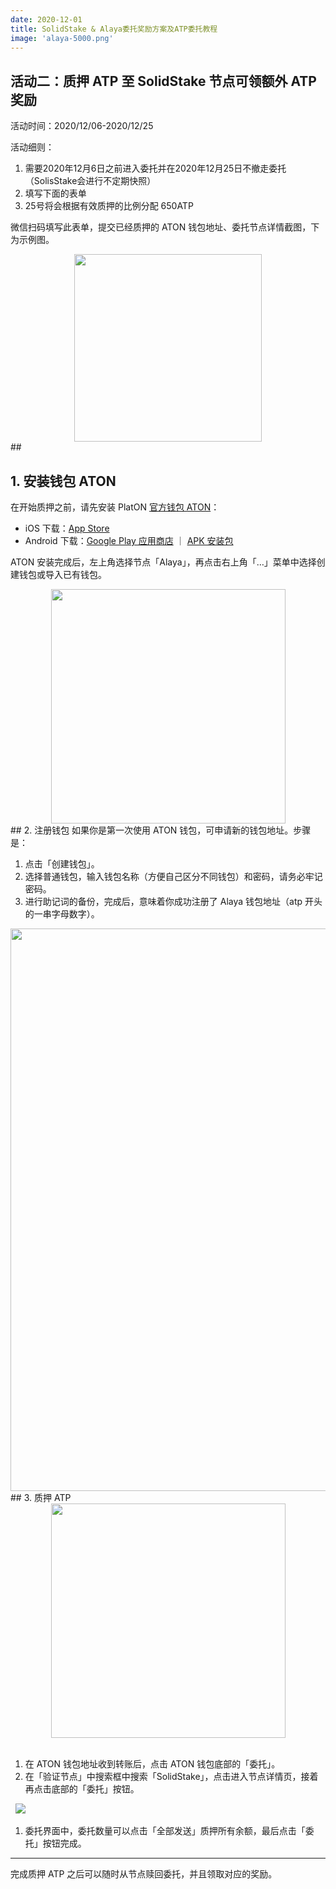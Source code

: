 ```yaml
---
date: 2020-12-01
title: SolidStake & Alaya委托奖励方案及ATP委托教程
image: 'alaya-5000.png'
---
```


## 活动二：质押 ATP 至 SolidStake 节点可领额外 ATP 奖励


活动时间：2020/12/06-2020/12/25


活动细则：

1. 需要2020年12月6日之前进入委托并在2020年12月25日不撤走委托（SolisStake会进行不定期快照）
1. 填写下面的表单
1. 25号将会根据有效质押的比例分配 650ATP



微信扫码填写此表单，提交已经质押的 ATON 钱包地址、委托节点详情截图，下为示例图。
<center> <img src="https://cloud.solidstake.net/api/v3/file/get/26/SolidStake%E5%A7%94%E6%89%98%E5%A4%A7%E5%A5%96%E8%B5%9B%E7%99%BB%E8%AE%B0%E8%A1%A8_512.png?sign=z5soJ53yxF17R88JKzgjR1m4281iS3ZPY39V5ACk_Bs%3D%3A0" style="width: 300px;"> </center>
## 

## 1. 安装钱包 ATON
在开始质押之前，请先安装 PlatON [官方钱包 ATON](https://www.platon.network/developer)：

- iOS 下载：[App Store](https://apps.apple.com/cn/app/id1473112418)
- Android 下载：[Google Play 应用商店](https://play.google.com/store/apps/details?id=com.platon.aton) ｜ [APK 安装包](http://download.alaya.network/alaya/atonapk/0.13.4/PlatONNetwork/aton_android_v0.13.4.0.apk)

ATON 安装完成后，左上角选择节点「Alaya」，再点击右上角「…」菜单中选择创建钱包或导入已有钱包。
<center><img src="https://cloud.solidstake.net/api/v3/file/get/31/alaya-wallet-01.png?sign=4fsd_3JsYDRaomJ18PGGtr4iVciTJiqApQWMNTpANS8%3D%3A0" style="width: 375px"></center>
## 2. 注册钱包
如果你是第一次使用 ATON 钱包，可申请新的钱包地址。步骤是：

1. 点击「创建钱包」。
1. 选择普通钱包，输入钱包名称（方便自己区分不同钱包）和密码，请务必牢记密码。
1. 进行助记词的备份，完成后，意味着你成功注册了 Alaya 钱包地址（atp 开头的一串字母数字）。

<center><img src="https://cloud.solidstake.net/api/v3/file/get/30/alaya-wallet-02.png?sign=lPF7CAXoRBQwlZ7R8zpDxV3FH6dxV9_3iVmrpy2yh0A%3D%3A0" style="width: 900px"></center>
## 3. 质押 ATP
<center><img src="https://cloud.solidstake.net/api/v3/file/get/29/alaya-wallet-03.png?sign=e_W9hG-n7PZbPfz2E4fG-3amUEafGGIriWLeqQe-W_k%3D%3A0" style="width: 375px"></center> 
 

1. 在 ATON 钱包地址收到转账后，点击 ATON 钱包底部的「委托」。
1. 在「验证节点」中搜索框中搜索「SolidStake」，点击进入节点详情页，接着再点击底部的「委托」按钮。

 
![](https://cdn.nlark.com/yuque/0/2020/jpeg/1727258/1606634195533-415da4a9-11f6-4dab-8499-c0b7ceadf5ed.jpeg#align=left&display=inline&height=1792&margin=%5Bobject%20Object%5D&originHeight=1792&originWidth=828&size=0&status=done&style=none&width=828)
 
 
 

1. 委托界面中，委托数量可以点击「全部发送」质押所有余额，最后点击「委托」按钮完成。

---

完成质押 ATP 之后可以随时从节点赎回委托，并且领取对应的奖励。
